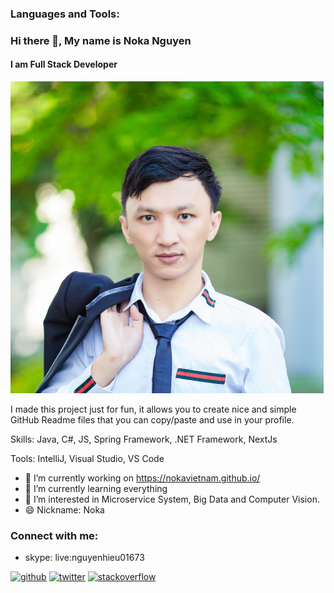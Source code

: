 
### Languages and Tools:

### Hi there 👋, My name is Noka Nguyen
#### I am Full Stack Developer
![I am Full Stack Developer](https://raw.githubusercontent.com/nokavietnam/nokaresources/3583806b6cc81ed98509570576cf78665570f5bb/avatar-noka.jpg)

I made this project just for fun, it allows you to create nice and simple GitHub Readme files that you can copy/paste and use in your profile.

Skills: Java, C#, JS, Spring Framework, .NET Framework, NextJs

Tools: IntelliJ, Visual Studio, VS Code

- 🔭 I’m currently working on https://nokavietnam.github.io/ 
- 🌱 I’m currently learning everything 
- 👀 I’m interested in Microservice System, Big Data and Computer Vision.
- 😄 Nickname: Noka 

### Connect with me:
- skype: live:nguyenhieu01673

[<img src='https://cdn.jsdelivr.net/npm/simple-icons@3.0.1/icons/github.svg' alt='github' height='40'>](https://github.com/https://github.com/nokavietnam)  [<img src='https://cdn.jsdelivr.net/npm/simple-icons@3.0.1/icons/twitter.svg' alt='twitter' height='40'>](https://twitter.com/https://twitter.com/NguyenNoka)  [<img src='https://cdn.jsdelivr.net/npm/simple-icons@3.0.1/icons/stackoverflow.svg' alt='stackoverflow' height='40'>](https://stackoverflow.com/users/https://stackoverflow.com/users/16044006/noka-nguy%e1%bb%85n)  

